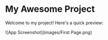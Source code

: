 # My Awesome Project

Welcome to my project! Here's a quick preview:

![App Screenshot](images/First Page.png)
